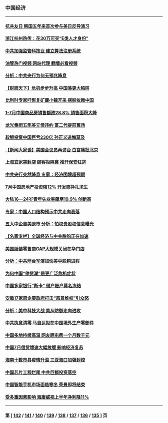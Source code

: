 ### 中国经济
---
#### [抗共友日 韩国五年来首次参与美日反导演习](../../pages/ncid283/n13803746.md?08162045) 
#### [浙江杭州热传：花30万可买“E类人才身份”](../../pages/ncid283/n13803543.md?08162045) 
#### [中共加强监管科技业 建立算法注册系统](../../pages/ncid283/n13803459.md?08162045) 
#### [油管热门视频 网站代理 翻墙必看视频](http://209.222.30.114:81/youtube.html?08162045)
#### [分析：中共央行为何无预兆降息](../../pages/ncid283/n13803221.md?08162045) 
#### [【财商天下】危机步步升高 中国落更大陷阱](../../pages/ncid283/n13803144.md?08162045) 
#### [比利时专家吁恢复矿藏小镇开采 摆脱依赖中国](../../pages/ncid283/n13803067.md?08162045) 
#### [1-7月中国商品房销售额跌28.8% 销售面积大降](../../pages/ncid283/n13802972.md?08162045) 
#### [龙光集团五笔美元债违约 富二代提前离场](../../pages/ncid283/n13803114.md?08162045) 
#### [软银投资中国巨亏230亿 孙正义追悔莫及](../../pages/ncid283/n13803078.md?08162045) 
#### [【新闻大家谈】美国会议员再访台 白宫痛批北京](../../pages/ncid283/n13803018.md?08162045) 
#### [上海宜家突封店 顾客拒隔离 推开保安狂逃](../../pages/ncid283/n13803058.md?08162045) 
#### [中共央行突然降息 专家：经济困境超预期](../../pages/ncid283/n13803016.md?08162045) 
#### [7月中国房地产投资降12%  开发商挣扎求生](../../pages/ncid283/n13802887.md?08162045) 
#### [大陆16—24岁青年失业率飙至19.9% 创新高](../../pages/ncid283/n13802859.md?08162045) 
#### [专家：中国人口结构预示中共走向衰落](../../pages/ncid283/n13802752.md?08162045) 
#### [五大中企自美退市 分析：怕权贵股权信息曝光](../../pages/ncid283/n13802666.md?08162045) 
#### [【名家专栏】全球经济与中共脱钩正在加速](../../pages/ncid283/n13802363.md?08162045) 
#### [美国服装零售商GAP大规模关闭在华门店](../../pages/ncid283/n13802574.md?08162045) 
#### [分析：中共环台军演加快美中脱钩进程](../../pages/ncid283/n13801526.md?08162045) 
#### [为何中国“停贷潮”是更广泛危机症状](../../pages/ncid283/n13800054.md?08162045) 
#### [中国多家银行“断卡” 储户账户莫名冻结](../../pages/ncid283/n13802243.md?08162045) 
#### [安徽17家房企要政府打击“恶意维权”引众怒](../../pages/ncid283/n13802030.md?08162045) 
#### [分析：美中科技大战 美从防御走向进攻](../../pages/ncid283/n13802014.md?08162045) 
#### [中共执意清零 马自达拟在中国境外生产零部件](../../pages/ncid283/n13801960.md?08162045) 
#### [中国多地持续高温 网友晒电费一个月数千元](../../pages/ncid283/n13801760.md?08162045) 
#### [中国7月信贷增速大幅放缓 影响经济复苏](../../pages/ncid283/n13801724.md?08162045) 
#### [海南十数市县疫情升温 三亚海口加强封控](../../pages/ncid283/n13801700.md?08162045) 
#### [中国芯片工程烂尾 中共巨额投资落空](../../pages/ncid283/n13801643.md?08162045) 
#### [中国智能手机市场面临寒冬 荣景即将结束](../../pages/ncid283/n13801545.md?08162045) 
#### [受多重因素影响 海康威视上半年净利降11%](../../pages/ncid283/n13801401.md?08162045) 

---
#### 第 [ [142](./142.md?08162045) / [141](./141.md?08162045) / [140](./140.md?08162045) / [139](./139.md?08162045) / [138](./138.md?08162045) / [137](./137.md?08162045) / [136](./136.md?08162045) / [135](./135.md?08162045) ] 页
